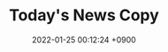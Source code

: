 ---
title:  "Today's News Copy"
date:   2022-01-25 00:12:24 +0900
categories: Tech News
tags : 
keywords: Metaverse
thumbnail-url: /assets/img/thumbnail/stanford-nlp-logo-160.jpg
description: this is a simple description of the post. this is a simple description of the post. this is a simple description of the post. 

---